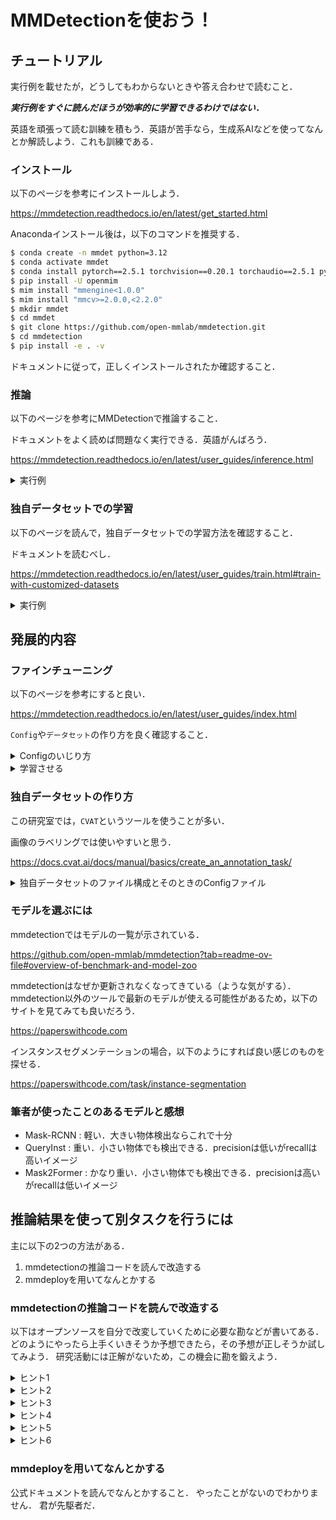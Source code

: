 # MMDetectionを使おう！

## チュートリアル

実行例を載せたが，どうしてもわからないときや答え合わせで読むこと．

***実行例をすぐに読んだほうが効率的に学習できるわけではない．***

英語を頑張って読む訓練を積もう．英語が苦手なら，生成系AIなどを使ってなんとか解読しよう．これも訓練である．

### インストール

以下のページを参考にインストールしよう．

https://mmdetection.readthedocs.io/en/latest/get_started.html

Anacondaインストール後は，以下のコマンドを推奨する．
```bash
$ conda create -n mmdet python=3.12
$ conda activate mmdet
$ conda install pytorch==2.5.1 torchvision==0.20.1 torchaudio==2.5.1 pytorch-cuda=12.4 -c pytorch -c nvidia
$ pip install -U openmim
$ mim install "mmengine<1.0.0"
$ mim install "mmcv>=2.0.0,<2.2.0"
$ mkdir mmdet
$ cd mmdet
$ git clone https://github.com/open-mmlab/mmdetection.git
$ cd mmdetection
$ pip install -e . -v
```

ドキュメントに従って，正しくインストールされたか確認すること．

### 推論

以下のページを参考にMMDetectionで推論すること．

ドキュメントをよく読めば問題なく実行できる．英語がんばろう．

https://mmdetection.readthedocs.io/en/latest/user_guides/inference.html

<details><summary>実行例</summary>
  
```bash
$ mkdir checkpoints
$ cd checkpoints
$ curl -LO https://download.openmmlab.com/mmdetection/v3.0/rtmdet/rtmdet_l_8xb32-300e_coco/rtmdet_l_8xb32-300e_coco_20220719_112030-5a0be7c4.pth
$ cd ..
$ python demo/image_demo.py demo/demo.jpg configs/rtmdet/rtmdet_l_8xb32-300e_coco.py --weights checkpoints/rtmdet_l_8xb32-300e_coco_20220719_112030-5a0be7c4.pth --device cpu
```
</details>

### 独自データセットでの学習

以下のページを読んで，独自データセットでの学習方法を確認すること．

ドキュメントを読むべし．

https://mmdetection.readthedocs.io/en/latest/user_guides/train.html#train-with-customized-datasets

<details><summary>実行例</summary>

```bash
$ cd data
$ curl -LOJ https://github.com/matterport/Mask_RCNN/releases/download/v2.1/balloon_dataset.zip
$ unzip balloon_dataset.zip
$ touch convert_balloon_to_coco.py
### https://mmdetection.readthedocs.io/en/latest/user_guides/train.html#coco-annotation-formatにあるpythonコードをconvert_balloon_to_coco.pyにコピペする
$ python convert_balloon_to_coco.py
$ cd ..
$ mkdir balloon_config
$ cd balloon_config
$ touch mask_rcnn.py
### https://mmdetection.readthedocs.io/en/latest/user_guides/train.html#prepare-a-configにあるpythonコードをmask_rcnn.pyにコピペする
$ cd ..
$ python tools/train.py balloon_config/mask_rcnn.py
$ python tools/test.py balloon_config/mask_rcnn.py work_dirs/mask_rcnn/epoch_12.pth
```
</details>

## 発展的内容

### ファインチューニング

以下のページを参考にすると良い．

https://mmdetection.readthedocs.io/en/latest/user_guides/index.html

```Config```や```データセット```の作り方を良く確認すること．

<details><summary>Configのいじり方</summary>

基本的には，既存のConfigファイルを拡張することで学習の設定を行う．
まず，独自Configであることを示すために，別ディレクトリを作ってしまう．
```bash
$ mkdir myconfigs
$ cd myconfigs
```

次に，自分の使いたいモデルのConfigファイルを拡張していく．
今回はmask-rcnnの拡張を例にして行う．
```python
# 拡張元
_base_ = ["../configs/mask_rcnn/mask-rcnn_r50_fpn_2x_coco.py"]

# 学習エポックの設定などができる
train_cfg = dict(
    type='EpochBasedTrainLoop',
    max_epochs=12,
    val_interval=1)
val_cfg = dict(type='ValLoop')
test_cfg = dict(type='TestLoop')

# オプティマイザの設定ができる
optim_wrapper = dict(
    type='OptimWrapper',
    optimizer=dict(
        type='SGD',
        lr=0.02,
        momentum=0.9,
        weight_decay=0.0001),
    clip_grad=None,
    )

# 画像のデータ拡張について設定できる
train_pipeline = [
    dict(type='LoadImageFromFile'),
    dict(type='LoadAnnotations', with_bbox=True, with_mask=True),
    dict(
        type='RandomResize', scale=[(1333, 640), (1333, 800)],
        keep_ratio=True),
    dict(type='RandomFlip', prob=0.5),
    dict(type='PackDetInputs')
]
test_pipeline = [
    dict(type='LoadImageFromFile'),
    dict(type='Resize', scale=(1333, 800), keep_ratio=True),
    dict(
        type='PackDetInputs',
        meta_keys=('img_id', 'img_path', 'ori_shape', 'img_shape',
                   'scale_factor'))
]
train_dataloader = dict(dataset=dict(pipeline=train_pipeline))
val_dataloader = dict(dataset=dict(pipeline=test_pipeline))
test_dataloader = dict(dataset=dict(pipeline=test_pipeline))
```

色々試して一番良い結果となる方法を探すこと．
</details>

<details><summary>学習させる</summary>

以下のコマンドを打てばよい．
```myconfigs/mask_rcnn.py```は適宜変えること．
```bash
$ python tools/train.py myconfigs/mask_rcnn.py
```
</details>

### 独自データセットの作り方

この研究室では，```CVAT```というツールを使うことが多い．

画像のラベリングでは使いやすいと思う．

https://docs.cvat.ai/docs/manual/basics/create_an_annotation_task/

<details><summary>独自データセットのファイル構成とそのときのConfigファイル</summary>

例えば，以下の構成でデータセットを用意したとする．

```
mmdetection---data---mydata---train-xxx.png
                            |   |---yyy.png
                            |   |---zzz.png
                            |
                            |-val-aaa.png
                            |  |--bbb.png
                            |  |--ccc.png
                            |
                            |-train_annotation.json
                            |
                            |-val-annotation.json
```

すると，Configファイルは以下のように変える必要がある．
```python
data_root = "data/mydata/"
meta_info = {
  "classes" : ("cls1", "cls2")
  "palette" : [
    (220, 20, 60), (30, 170, 230)
  ]
}

train_dataloader = dict(
  dataset=dict(
    data_root=data_root,
    meta_info=meta_info,
    ann_file="train_annotation.json"
    data_prefix=dict(img="train/")))

val_dataloader = dict(
  dataset=dict(
    data_root=data_root,
    meta_info=meta_info,
    ann_file="val_annotation.json"
    data_prefix=dict(img="val/")))
```
</details>

### モデルを選ぶには

mmdetectionではモデルの一覧が示されている．

https://github.com/open-mmlab/mmdetection?tab=readme-ov-file#overview-of-benchmark-and-model-zoo

mmdetectionはなぜか更新されなくなってきている（ような気がする）．
mmdetection以外のツールで最新のモデルが使える可能性があるため，以下のサイトを見てみても良いだろう．

https://paperswithcode.com

インスタンスセグメンテーションの場合，以下のようにすれば良い感じのものを探せる．

https://paperswithcode.com/task/instance-segmentation

### 筆者が使ったことのあるモデルと感想

* Mask-RCNN : 軽い．大きい物体検出ならこれで十分
* QueryInst : 重い．小さい物体でも検出できる．precisionは低いがrecallは高いイメージ
* Mask2Former : かなり重い．小さい物体でも検出できる．precisionは高いがrecallは低いイメージ

## 推論結果を使って別タスクを行うには

主に以下の2つの方法がある．
1. mmdetectionの推論コードを読んで改造する
2. mmdeployを用いてなんとかする

### mmdetectionの推論コードを読んで改造する

以下はオープンソースを自分で改変していくために必要な勘などが書いてある．
どのようにやったら上手くいきそうか予想できたら，その予想が正しそうか試してみよう．
研究活動には正解がないため，この機会に勘を鍛えよう．

<details><summary>ヒント1</summary>
  
良く読まなければならないのは，```demo/image_demo.py```や```demo/video_demo.py```のコードである．
これらのコードに注目する理由は，推論時のデモコードとして利用されているため，このコード内にヒントがあるはずだ，と考えることができるため．
</details>

<details><summary>ヒント2</summary>

コード62行目に```inference_detector```関数がある．
これが，```frame```を```model```に入力し，```result```の出力が得られていることが分かる．
関数名や引数から，この関数の戻り値について調べれば良さそうだと分かる．
</details>

<details><summary>ヒント3</summary>

```inference_detector```関数の定義を確認する．
https://github.com/open-mmlab/mmdetection/blob/main/mmdet/apis/inference.py#L122

```Returns```に```DetDataSample```クラスがあるため，これを見に行けば良さそうである．
</details>


<details><summary>ヒント4</summary>

```DetDataSample```クラスの定義を確認する．
https://github.com/open-mmlab/mmdetection/blob/main/mmdet/structures/det_data_sample.py

クラスの宣言直後にメンバ変数の説明がされている．
これを読んで，どの変数が何を保存しているのか確かめよう．
</details>

<details><summary>ヒント5</summary>

例えば，マスク画像を作りたいという場合，もう一度```demo/image_demo.py```や```demo/video_demo.py```のコードを振り返る必要がある．
ヒント4で得た情報から，推論結果が保存された変数からどのようにマスクを作るのか，見ていく必要がある．
この流れから，コード63行目の```visualizer.add_sample```にヒントがありそうだと分かる．
なぜなら，frameとresultを同時に引数としているため，元画像と推論結果から何かを行っていそうだと判断できるため．
</details>

<details><summary>ヒント6</summary>

githubでは関数をクリックすると，関数の定義の候補がでてくる．
関数をクリックしてみよう．
例えば，ヒント5の実装例は以下のクラスなどがある．
https://github.com/open-mmlab/mmdetection/blob/main/mmdet/visualization/local_visualizer.py#L393

この中でヒントになりそうな変数名がある．
それは```pred```という名前がついているものである．
なぜなら，```pred```は```prediction```，つまり予測という意味の英単語であり，推論とほぼ同じ意味だからだ．
ちなみに，```gt```は```Ground Truth```であり，正解という意味で使われる英単語である．
この関数を追って，どのように改造したらよいのか検討すると良い．
この```add_sample```内のコードを改造するために，生成系AIを使うのは一手である．
生成系AIを上手に使おう．
</details>

### mmdeployを用いてなんとかする

公式ドキュメントを読んでなんとかすること．
やったことがないのでわかりません．
君が先駆者だ．
